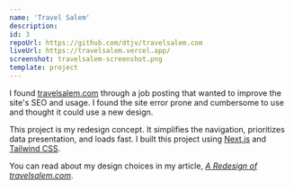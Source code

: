 ```yaml
---
name: 'Travel Salem'
description:
id: 3
repoUrl: https://github.com/dtjv/travelsalem.com
liveUrl: https://travelsalem.vercel.app/
screenshot: travelsalem-screenshot.png
template: project
---
```


I found [travelsalem.com](https://travelsalem.com) through a job posting that
wanted to improve the site's SEO and usage. I found the site error prone and
cumbersome to use and thought it could use a new design.

This project is my redesign concept. It simplifies the navigation, prioritizes
data presentation, and loads fast. I built this project using
[Next.js](https://nextjs.org) and [Tailwind CSS](https://tailwindcss.com).

You can read about my design choices in my article,
_[A Redesign of travelsalem.com](http://localhost:8000/a-redesign-of-travelsalem/)_.

<!-- more -->
